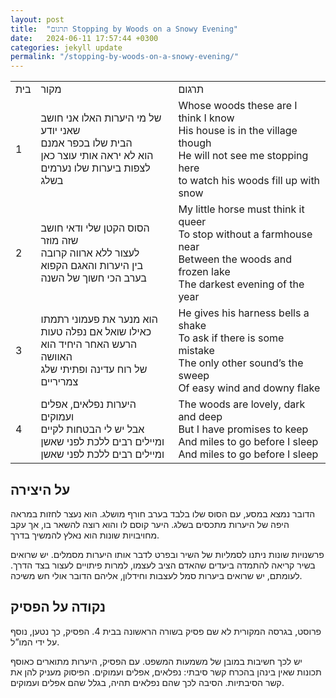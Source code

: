 ```yaml
---
layout: post
title:  "תרגום Stopping by Woods on a Snowy Evening"
date:   2024-06-11 17:57:44 +0300
categories: jekyll update
permalink: "/stopping-by-woods-on-a-snowy-evening/"
---
```


<table class="table text-center">
  <tr>
    <td>בית</td>
    <td>מקור</td>
    <td>תרגום</td>
  </tr>
  <tr>
    <td>1</td>
    <td>של מי היערות האלו אני חושב שאני יודע<br>
    הבית שלו בכפר אמנם<br>
    הוא לא יראה אותי עוצר כאן<br>
    לצפות ביערות שלו נערמים בשלג</td>
    <td>Whose woods these are I think I know<br>
    His house is in the village though<br>
    He will not see me stopping here<br>
    to watch his woods fill up with snow</td>
  </tr>
  <tr>
    <td>2</td>
    <td>הסוס הקטן שלי ודאי חושב שזה מוזר<br>
    לעצור ללא ארווה קרובה<br>
    בין היערות והאגם הקפוא<br>
    בערב הכי חשוך של השנה</td>
    <td>My little horse must think it queer<br>
    To stop without a farmhouse near<br>
    Between the woods and frozen lake<br>
    The darkest evening of the year</td>
  </tr>
  <tr>
    <td>3</td>
    <td>הוא מנער את פעמוני רתמתו<br>
    כאילו שואל אם נפלה טעות<br>
    הרעש האחר היחיד הוא האוושה<br>
    של רוח עדינה ופתיתי שלג צמריריים</td>
    <td>He gives his harness bells a shake<br>
    To ask if there is some mistake<br>
    The only other sound’s the sweep<br>
    Of easy wind and downy flake</td>
  </tr>
  <tr>
    <td>4</td>
    <td>היערות נפלאים, אפלים ועמוקים<br>
    אבל יש לי הבטחות לקיים<br>
    ומיילים רבים ללכת לפני שאשן<br>
    ומיילים רבים ללכת לפני שאשן</td>
    <td>The woods are lovely, dark and deep<br>
    But I have promises to keep<br>
    And miles to go before I sleep<br>
    And miles to go before I sleep</td>
  </tr>
</table>

<h2>על היצירה</h2>

<p>הדובר נמצא במסע, עם הסוס שלו בלבד בערב חורף מושלג. הוא נעצר לחזות במראה היפה של היערות מתכסים בשלג. היער קוסם לו והוא רוצה להשאר בו, אך עקב מחויבויות שונות הוא נאלץ להמשיך בדרך.</p>

<p>פרשנויות שונות ניתנו לסמליות של השיר ובפרט לדבר אותו היערות מסמלים. יש שרואים בשיר קריאה להתמדה ביעדים שהאדם הציב לעצמו, למרות פיתויים לעצור בצד הדרך. לעומתם, יש שרואים ביערות סמל לעצבות וחידלון, אליהם הדובר אולי חש משיכה.</p>

<h2>נקודה על הפסיק</h2>

<p>פרוסט, בגרסה המקורית לא שם פסיק בשורה הראשונה בבית 4. הפסיק, כך נטען, נוסף על ידי המו”ל.</p>

<p>יש לכך חשיבות במובן של משמעות המשפט. עם הפסיק, היערות מתוארים כאוסף תכונות שאין בינהן בהכרח קשר סיבתי: נפלאים, אפלים ועמוקים. הפיסוק מעניק להן את קשר הסיבתיות. הסיבה לכך שהם נפלאים תהיה, בגלל שהם אפלים ועמוקים.
